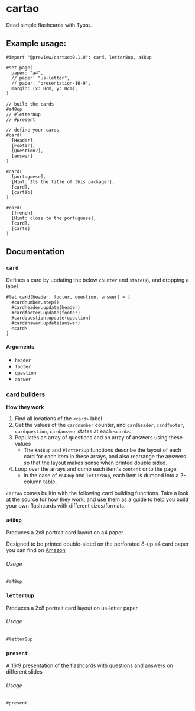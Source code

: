 # cartao

Dead simple flashcards with Typst.

## Example usage:

```typ
#import "@preview/cartao:0.1.0": card, letter8up, a48up

#set page(
  paper: "a4",
  // paper: "us-letter",
  // paper: "presentation-16-9",
  margin: (x: 0cm, y: 0cm),
)

// build the cards
#a48up
// #letter8up
// #present

// define your cards
#card(
  [Header],
  [Footer],
  [Question?],
  [answer]
)

#card(
  [portuguese],
  [Hint: Its the title of this package!],
  [card],
  [cartão]
)

#card(
  [french],
  [Hint: close to the portuguese],
  [card],
  [carte]
)
```

## Documentation

### `card`

Defines a card by updating the below `counter` and `state`(s), and dropping a <card> label.

```typ
#let card(header, footer, question, answer) = [
  #cardnumber.step()
  #cardheader.update(header)
  #cardfooter.update(footer)
  #cardquestion.update(question)
  #cardanswer.update(answer)
  <card>
]
```

#### Arguments

* `header`
* `footer`
* `question`
* `answer`

### card builders

**How they work**

1. Find all locations of the `<card>` label
2. Get the values of the `cardnumber` counter, and `cardheader`, `cardfooter`, `cardquestion`, `cardanswer` states at each `<card>`.
3. Populates an array of questions and an array of answers using these values
    - The `#a48up` and `#letter8up` functions describe the layout of each card for each item in these arrays, and also rearrange the answers so that the layout makes sense when printed double sided.
4. Loop over the arrays and dump each item's `content` onto the page.
    - in the case of `#a48up` and `letter8up`, each item is dumped into a 2-column table.

`cartao` comes builtin with the following card building functions. Take a look at the source for how they work, and use them as a guide to help you build your own flashcards with different sizes/formats.

### `a48up`

Produces a 2x8 portrait card layout on a4 paper.

Designed to be printed double-sided on the perforated 8-up a4 card paper you can find on [Amazon](https://www.amazon.ca/s?k=a4+perforated+card&crid=37RT2L4H5XSD0&sprefix=a4+perforated+ca%2Caps%2C648&ref=nb_sb_noss)

###### Usage  

```typ
#a48up
```

### `letter8up`

Produces a 2x8 portrait card layout on us-letter paper.

###### Usage  

```typ
#letter8up
```

### `present`

A 16:9 presentation of the flashcards with questions and answers on different slides

###### Usage  

```typ
#present
```

